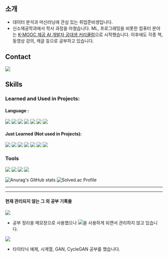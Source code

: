 ## 소개
- 데이터 분석과 머신러닝에 관심 있는 취업준비생입니다.
- 신소재공학과에서 학사 과정을 마쳤습니다. ML, 프로그래밍을 비롯한 컴퓨터 분야는 [K-MOOC 제공 AI 개발자 공대생 커리큘럼](http://www.kmooc.kr/roadmap_view/2/)으로 시작했습니다. 이후에도 각종 책, 동영상 강의, 캐글 등으로 공부하고 있습니다. 


## Contact
<img src="https://img.shields.io/badge/dowrave@gmail.com-EA4335?style=flat-square&logo=Gmail&logoColor=white"/> 


## Skills

### Learned and Used in Projects:
#### Language :
<img src="https://img.shields.io/badge/Python-3776AB?style=flat-square&logo=Python&logoColor=white"/> <img src="https://img.shields.io/badge/pandas-150458?style=flat&logo=pandas&logoColor=white"/>
<img src="https://img.shields.io/badge/scikit_learn-F7931E?style=flat&logo=scikit-learn&logoColor=white"/>
<img src="https://img.shields.io/badge/Numpy-013243?style=flat&logo=Numpy&logoColor=white"/>
<img src="https://img.shields.io/badge/Tensorflow-FF6F00?style=flat&logo=Tensorflow&logoColor=white"/>
<img src="https://img.shields.io/badge/OpenCV-5C3EE8?style=flat&logo=opencv&logoColor=5C3EE8"/>
<img src="https://img.shields.io/badge/MySQL-4479A1?style=flat&logo=MySQL&logoColor=white"/>


#### Just Learned (Not used in Projects):
<img src="https://img.shields.io/badge/C++-00599C?style=flat&logo=cplusplus&logoColor=white"/> <img src="https://img.shields.io/badge/Go-00ADD8?style=flat&logo=Go&logoColor=white"/> <img src="https://img.shields.io/badge/R-276DC3?style=flat&logo=r&logoColor=white"/> <img src="https://img.shields.io/badge/Django-092E20?style=flat&logo=Django&logoColor=white"/> <img src="https://img.shields.io/badge/HTML5-E34F26?style=flat&logo=HTML5&logoColor=white"/> <img src="https://img.shields.io/badge/CSS-1572B6?style=flat&logo=CSS3&logoColor=white"/> <img src="https://img.shields.io/badge/Docker-2496ED?style=flat&logo=docker&logoColor=white"/>

### Tools
<img src="https://img.shields.io/badge/Jupyter-F37626?style=flat&logo=Jupyter&logoColor=white"/> <img src="https://img.shields.io/badge/VisualStudioCode-007ACC?style=flat&logo=visualstudiocode&logoColor=white"/> <img src="https://img.shields.io/badge/GoogleColab-F9AB00?style=flat&logo=googlecolab&logoColor=white"/>
<img src="https://img.shields.io/badge/Git-F05032?style=flat&logo=git&logoColor=white"/>


![Anurag's GitHub stats](https://github-readme-stats.vercel.app/api?username=dowrave&show_icons=true&theme=vue)
![Solved.ac Profile](http://mazassumnida.wtf/api/v2/generate_badge?boj=dowrave)

-------------------
--------------------
#### 현재 관리되지 않는 그 외 공부 기록들
<a href="https://dowrave.tistory.com/"><img src="https://img.shields.io/badge/Blog-000000?style=flat&logo=Tistory&logoColor=white"/></a>
  - 공부 정리용 메모장으로 사용했으나 <img src="https://img.shields.io/badge/Obsidian-483699?style=flat&logo=obsidian&logoColor=white"/>을 사용하게 되면서 관리하지 않고 있습니다.  
  
<a href="https://www.kaggle.com/hyeontaelee"><img src="https://img.shields.io/badge/Kaggle-20BEFF?style=flat&logo=kaggle&logoColor=white"/></a>
  - 타이타닉 예제, 시계열, GAN, CycleGAN 공부를 했습니다.
